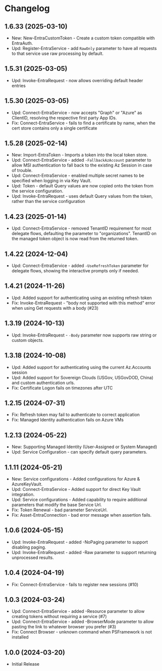 ﻿# Changelog

## 1.6.33 (2025-03-10)

+ New: New-EntraCustomToken - Create a custom token compatible with EntraAuth.
+ Upd: Register-EntraService - add `RawOnly` parameter to have all requests to that service use raw processing by default.

## 1.5.31 (2025-03-05)

+ Upd: Invoke-EntraRequest - now allows overriding default header entries

## 1.5.30 (2025-03-05)

+ Upd: Connect-EntraService - now accepts "Graph" or "Azure" as ClientID, resolving the respective first party App IDs.
+ Fix: Connect-EntraService - fails to find a certificate by name, when the cert store contains only a single certificate

## 1.5.28 (2025-02-14)

+ New: Import-EntraToken - Imports a token into the local token store.
+ Upd: Connect-EntraService - added `-FallbackAzAccount` parameter to allow MSI authentication to fall back to the existing Az Session in case of trouble.
+ Upd: Connect-EntraService - enabled multiple secret names to be specified when logging in via Key Vault.
+ Upd: Token - default Query values are now copied onto the token from the service configuration.
+ Upd: Invoke-EntraRequest - uses default Query values from the token, rather than the service configuration

## 1.4.23 (2025-01-14)

+ Upd: Connect-EntraService - removed TenantID requirement for most delegate flows, defaulting the parameter to "organizations". TenantID on the managed token object is now read from the returned token.

## 1.4.22 (2024-12-04)

+ Upd: Connect-EntraService - added `-UseRefreshToken` parameter for delegate flows, showing the interactive prompts only if needed.

## 1.4.21 (2024-11-26)

+ Upd: Added support for authenticating using an existing refresh token
+ Fix: Invoke-EntraRequest - "body not supported with this method" error when using Get requests with a body (#23)

## 1.3.19 (2024-10-13)

+ Upd: Invoke-EntraRequest - `-Body` parameter now supports raw string or custom objects.

## 1.3.18 (2024-10-08)

+ Upd: Added support for authenticating using the current Az.Accounts session
+ Upd: Added support for Sovereign Clouds (USGov, USGovDOD, China) and custom authentication urls.
+ Fix: Certificate Logon fails on timezones after UTC

## 1.2.15 (2024-07-31)

+ Fix: Refresh token may fail to authenticate to correct application
+ Fix: Managed Identity authentication fails on Azure VMs

## 1.2.13 (2024-05-22)

+ New: Supporting Managed Identity (User-Assigned or System Managed)
+ Upd: Service Configuration - can specify default query parameters.

## 1.1.11 (2024-05-21)

+ New: Service configurations - Added configurations for Azure & AzureKeyVault.
+ Upd: Connect-EntraService - Added support for direct Key Vault integration.
+ Upd: Service configurations - Added capability to require additional parameters that modify the base Service Url.
+ Fix: Token Renewal - bad parameter ServiceUrl.
+ Fix: Asset-EntraConnection - bad error message when assertion fails.

## 1.0.6 (2024-05-15)

+ Upd: Invoke-EntraRequest - added -NoPaging parameter to support disabling paging.
+ Upd: Invoke-EntraRequest - added -Raw parameter to support returning unprocessed results.

## 1.0.4 (2024-04-19)

+ Fix: Connect-EntraService - fails to register new sessions (#10)

## 1.0.3 (2024-03-24)

+ Upd: Connect-EntraService - added -Resource parameter to allow creating tokens without requiring a service (#7)
+ Upd: Connect-EntraService - added -BrowserMode parameter to allow pasting the link to whatever browser you prefer (#3)
+ Fix: Connect Browser - unknown command when PSFramework is not installed

## 1.0.0 (2024-03-20)

+ Initial Release
